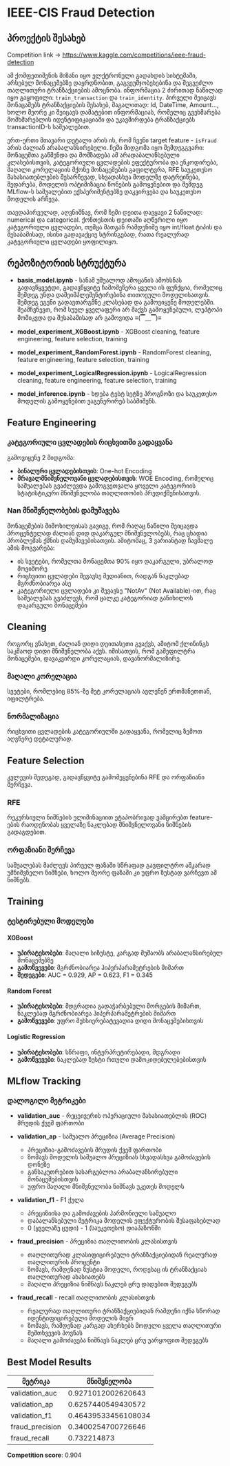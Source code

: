 # IEEE-CIS Fraud Detection

## პროექტის შესახებ

Competition link -> https://www.kaggle.com/competitions/ieee-fraud-detection

ამ ქომფეთიშენის მიზანი იყო ელქტრონული გადახდის სისტემაში, არსებულ მონაცემებზე დაყრდნობით, გაგვეუმჯობესებინა და შეგვეძლო თაღლითური ტრანზაქციების ამოცნობა. ინფორმაცია 2 ძირითად ნაწილად იყო გაყოფილი: `train_transaction` და `train_identity`. პირველი შეიცავს მონაცამებს ტრანზაქციების შესახებ, მაგალითად: Id, DateTime, Amount..., ხოლო მეორე კი შეიცავს დამატებით ინფორმაციას, რომელიც გვეხმარება მომხმარებლის იდენტიფიკაციაში და უკავშირდება ტრანზაქციებს transactionID-ს საშუალებით.

ერთ-ერთი მთავარი დეტალი არის ის, რომ ჩვენი target feature - `isFraud` არის ძალიან არაბალანსირებული. ჩემი მიდგომა იყო შემდეგგვარი: მონაცემთა გაწმენდა და მომზადება ამ არადაბალანსებული კლასებისთვის, კატეგორიული ცვლადების ეფექტურობა და ენკოდირება, მაღალი კორელაციის მქონე მონაცემების გაფილტვრა, RFE საუკეთესო მახასიათებლების შესარჩევად, სხვადასხვა მოდელზე დატრეინება, შედარება, მოდელის ოპტიმიზაცია წონების გამოყენებით და შემდეგ MLflow-ს საშუალებით ექსპერიმენტებზე დაკვირვება და საუკეთესო მოდელის არჩევა.

თავდაპირველად, აღვნიშნავ, რომ ჩემი დეითა დავყავი 2 ნაწილად: numerical და categorical. ქონთესთის დეითაში აღწერილი იყო კატეგორიული ცვლადები, თუმცა მათგან რამდენიმე იყო int/float ტიპის და შესაბამისად, ისინი გადავაქციე სტრინგებად, რათა რეალურად კატეგორიული ცვლადები ყოფილიყო.

## რეპოზიტორიის სტრუქტურა

- **basis_model.ipynb** - სანამ უშუალოდ ამოცანის ამოხსნას გადავწყვეტდი, გადავწყვიტე ჩამომეწერა ყველა ის ფუნქცია, რომელიც შემდეგ უნდა დამეიმპლემენტირებინა თითოეული მოდელისათვის. შემდეგ ეგენი გადავთარგმნე კლასებად და გამოვიყენე მოდელებში. შეამჩვნევთ, რომ სუულ ყველაფერი არ მაქვს გამოყენებული, ლეპტოპი მომიკვდა და შესაბამისად არ გამოვიდა ≡(▔﹏▔)≡

- **model_experiment_XGBoost.ipynb** - XGBoost cleaning, feature engineering, feature selection, training

- **model_experiment_RandomForest.ipynb** - RandomForest cleaning, feature engineering, feature selection, training

- **model_experiment_LogicalRegression.ipynb** - LogicalRegression cleaning, feature engineering, feature selection, training
    
- **model_inference.ipynb** - ხდება ტესტ სეტზე პროგნოზი და საუკეთესო მოდელის გამოყენებით ვაგენერირებ საბმიშენს.

## Feature Engineering

### კატეგორიული ცვლადების რიცხვითში გადაყვანა
გამოვიყენე 2 მიდგომა:
- **ბინალური ცვლადებისთვის**: One-hot Encoding
- **მრავალმნიშვნელოვანი ცვლადებისთვის**: WOE Encoding, რომელიც საშუალებას გვაძლევდა გამოგვეთვალა ყოველი კატეგორიის სტატისტიკური მნიშვნელობა თაღლითობის პრედიქშენისათვის.

### Nan მნიშვნელობების დამუშავება
მონაცემების მიმოხილვისას გავიგე, რომ რაღაც ნაწილი შეიცავდა პროცენტულად ძალიან დიდ დაკარგულ მნიშვნელობებს, რაც ცხადია პრობლემას ქმნის დამუშავებისათვის. ამიტომაც, 3 ვარიანტად ჩავშალე ამის მოგვარება:
- ის სვეტები, რომელთა მონაცემთა 90% იყო დაკარგული, უბრალოდ მოვიშორე
- რიცხვითი ცვლადები შევავსე მედიანით, რადგან ნაკლებად მგრძნობიარეა ასე
- კატეგორიული ცვლადები კი შევავსე "NotAv" (Not Available)-ით, რაც საშუალებას გვაძლევს, რომ ცალკე კატეგორიად განიხილოს დაკარგული მონაცემები

## Cleaning

როგორც ვნახეთ, ძალიან დიდი დეითასეთი გვაქვს, ამიტომ ქლინინგს საკმაოდ დიდი მნიშვნელობა აქვს. იმისათვის, რომ გამეფილტრა მონაცემები, დავაკვირდი კორელაციას, დავანორმალიზირე.

### მაღალი კორელაცია
სვეტები, რომლებიც 85%-ზე მეტ კორელაციას ავლენენ ერთმანეთთან, იფილტრება.

### ნორმალიზაცია
რიცხვითი ცვლადების კატეგორიულში გადაყვანა, რომელიც ზემოთ აღვწერე დეტალურად.

## Feature Selection

კვლევის შედეგად, გადავწყვიტე გამომეყენებინა RFE და ორფაზიანი შერჩევა.

### RFE
რეკურსიული ნიშნების ელიმინაციით ეტაპობრივად ვამცირებთ feature-ების რაოდენობას ყველაზე ნაკლებად მნიშვნელოვანი ნიშნების გადაგდებით.

### ორფაზიანი შერჩევა
საშუალებას მაძლევს პირველ ფაზაში სწრაფად გავფილტრო აშკარად უმნიშვნელო ნიშნები, ხოლო მეორე ფაზაში კი უფრო ზუსტად ვარჩევთ ამ ნიშნებს.

## Training

### ტესტირებული მოდელები

#### XGBoost
- **უპირატესობები**: მაღალი სიზუსტე, კარგად მუშაობს არაბალანსირებულ მონაცემებზე
- **გამოწვევები**: მგრძნობიარეა ჰიპერპარამეტრების მიმართ
- **შედეგები**: AUC = 0.929, AP = 0.623, F1 = 0.345
    
#### Random Forest
- **უპირატესობები**: მდგრადია გადაჭარბებული მორგების მიმართ, ნაკლებად მგრძნობიარეა ჰიპერპარამეტრების მიმართ
- **გამოწვევები**: უფრო მეხსიერებატევადია დიდი მონაცემებისთვის
    
#### Logistic Regression
- **უპირატესობები**: სწრაფი, ინტერპრეტირებადი, მდგრადი
- **გამოწვევები**: ნაკლებად ზუსტი რთული დამოკიდებულებებისთვის

## MLflow Tracking

### დალოგილი მეტრიკები

- **validation_auc** - რეცეივერის ოპერაციული მახასიათებლის (ROC) მრუდის ქვეშ ფართობი

- **validation_ap** - საშუალო პრეციზია (Average Precision)
  - პრეციზია-გამოძავების მრუდის ქვეშ ფართობი
  - ზომავს მოდელის საშუალო პრეციზიას სხვადასხვა გამოძავების დონეზე
  - განსაკუთრებით სასარგებლოა არაბალანსირებული მონაცემებისთვის
  - უფრო მაღალი მნიშვნელობა ნიშნავს უკეთეს მოდელს

- **validation_f1** - F1 ქულა
  - პრეციზიისა და გამოძავების ჰარმონიული საშუალო
  - დაბალანსებული მეტრიკა მოდელის ეფექტურობის შესაფასებლად
  - 0 (ყველაზე ცუდი) - 1 (საუკეთესო) დიაპაზონში

- **fraud_precision** - პრეციზია თაღლითობის კლასისთვის
  - თაღლითურად კლასიფიცირებული ტრანზაქციებიდან რეალურად თაღლითურის პროცენტი
  - ზომავს, რამდენად ზუსტია მოდელი, როდესაც ის ტრანზაქციას თაღლითურად ახასიათებს
  - მაღალი პრეციზია ნიშნავს ნაკლებ ცრუ დადებით შედეგებს

- **fraud_recall** - recall თაღლითობის კლასისთვის
  - რეალურად თაღლითური ტრანზაქციებიდან რამდენი იქნა სწორად იდენტიფიცირებული მოდელის მიერ
  - ზომავს, რამდენად კარგად ახერხებს მოდელი ყველა თაღლითური შემთხვევის პოვნას
  - მაღალი გამოძავება ნიშნავს ნაკლებ ცრუ უარყოფით შედეგებს

## Best Model Results

| მეტრიკა | მნიშვნელობა |
|---------|-------------|
| validation_auc | 0.9271012002620643 |
| validation_ap | 0.6257440549430572 |
| validation_f1 | 0.46439533456108034 |
| fraud_precision | 0.3400254700726646 |
| fraud_recall | 0.732214873 |

**Competition score**: 0.904
